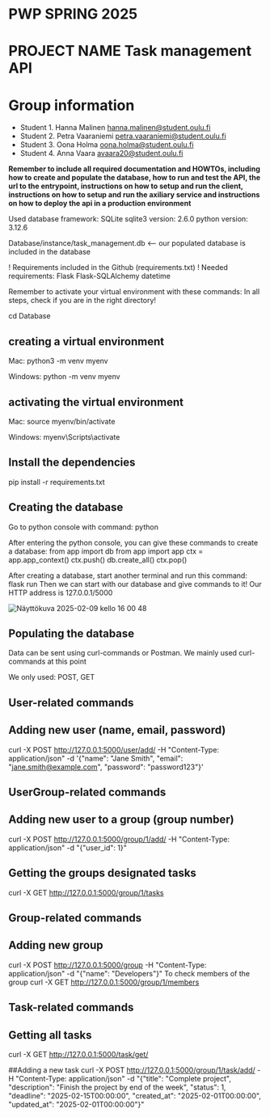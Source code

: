 # PWP SPRING 2025
# PROJECT NAME Task management API
# Group information
* Student 1. Hanna Malinen hanna.malinen@student.oulu.fi
* Student 2. Petra Vaaraniemi petra.vaaraniemi@student.oulu.fi
* Student 3. Oona Holma oona.holma@student.oulu.fi
* Student 4. Anna Vaara avaara20@student.oulu.fi


__Remember to include all required documentation and HOWTOs, including how to create and populate the database, how to run and test the API, the url to the entrypoint, instructions on how to setup and run the client, instructions on how to setup and run the axiliary service and instructions on how to deploy the api in a production environment__

Used database framework: SQLite
sqlite3 version: 2.6.0
python version: 3.12.6

Database/instance/task_management.db <-- our populated database is included in the database

! Requirements included in the Github (requirements.txt) !
Needed requirements:
Flask
Flask-SQLAlchemy
datetime

Remember to activate your virtual environment with these commands:
In all steps, check if you are in the right directory!

cd Database

## creating a virtual environment
Mac:
python3 -m venv myenv

Windows:
python -m venv myenv

## activating the virtual environment
Mac:
source myenv/bin/activate

Windows:
myenv\Scripts\activate

## Install the dependencies
pip install -r requirements.txt

## Creating the database
Go to python console with command:
python

After entering the python console, you can give these commands to create a database:
from app import db
from app import app
ctx = app.app_context()
ctx.push()
db.create_all()
ctx.pop()

After creating a database, start another terminal and run this command:
flask run
Then we can start with our database and give commands to it! Our HTTP address is 127.0.0.1/5000

![Näyttökuva 2025-02-09 kello 16 00 48](https://github.com/user-attachments/assets/c937b2db-a4ef-4f5b-b46b-7e1b34c7bca0)


## Populating the database
Data can be sent using curl-commands or Postman. We mainly used curl-commands at this point

We only used: POST, GET

## User-related commands
## Adding new user (name, email, password)
curl -X POST http://127.0.0.1:5000/user/add/ -H "Content-Type: application/json" -d '{"name": "Jane Smith", "email": "jane.smith@example.com", "password": "password123"}'

## UserGroup-related commands
## Adding new user to a group (group number)
curl -X POST http://127.0.0.1:5000/group/1/add/ -H "Content-Type: application/json" -d "{"user_id": 1}"
## Getting the groups designated tasks
curl -X GET http://127.0.0.1:5000/group/1/tasks

## Group-related commands
## Adding new group
curl -X POST http://127.0.0.1:5000/group -H "Content-Type: application/json" -d "{"name": "Developers"}"
To check members of the group
curl -X GET http://127.0.0.1:5000/group/1/members

## Task-related commands
## Getting all tasks
curl -X GET http://127.0.0.1:5000/task/get/

##Adding a new task
curl -X POST http://127.0.0.1:5000/group/1/task/add/ -H "Content-Type: application/json" -d "{"title": "Complete project", "description": "Finish the project by end of the week", "status": 1, "deadline": "2025-02-15T00:00:00", "created_at": "2025-02-01T00:00:00", "updated_at": "2025-02-01T00:00:00"}"


